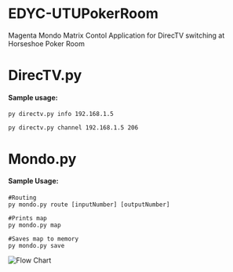 EDYC-UTUPokerRoom
=================

Magenta Mondo Matrix Contol Application for DirecTV switching at Horseshoe Poker Room

DirecTV.py
==========

#### Sample usage:
```
py directv.py info 192.168.1.5
```
```
py directv.py channel 192.168.1.5 206
```

Mondo.py
========

#### Sample Usage:

```
#Routing
py mondo.py route [inputNumber] [outputNumber]
```
```
#Prints map
py mondo.py map
```
```
#Saves map to memory
py mondo.py save
```

![Flow Chart](https://raw.githubusercontent.com/nickpetty/EDYC-UTUPokerRoom/master/Poker%20Room%20Control%20System%20-%20New%20Page.png)
